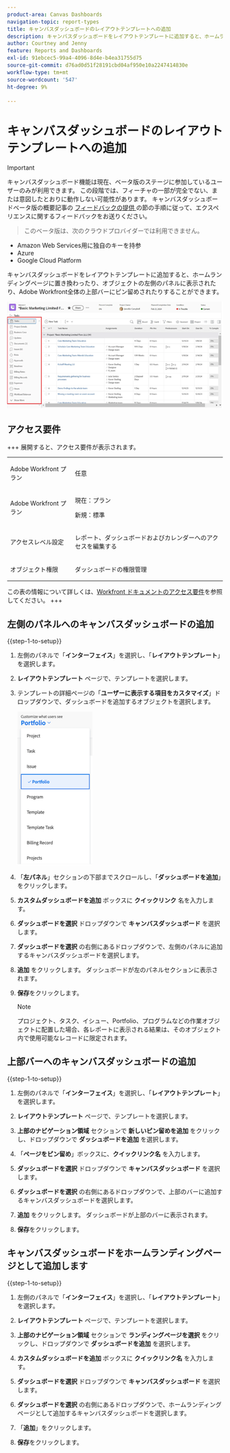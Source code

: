 ```yaml
---
product-area: Canvas Dashboards
navigation-topic: report-types
title: キャンバスダッシュボードのレイアウトテンプレートへの追加
description: キャンバスダッシュボードをレイアウトテンプレートに追加すると、ホームランディングページと置き換わったり、オブジェクトの左側のパネルに表示されたり、上部のバーにピン留めされたりすることができます。
author: Courtney and Jenny
feature: Reports and Dashboards
exl-id: 91ebcec5-99a4-4096-8d4e-b4ea31755d75
source-git-commit: d76ad0d51f28191cbd04af950e10a2247414830e
workflow-type: tm+mt
source-wordcount: '547'
ht-degree: 9%

---
```


# キャンバスダッシュボードのレイアウトテンプレートへの追加

>[!IMPORTANT]
>
>キャンバスダッシュボード機能は現在、ベータ版のステージに参加しているユーザーのみが利用できます。 この段階では、フィーチャの一部が完全でない、または意図したとおりに動作しない可能性があります。 キャンバスダッシュボードベータ版の概要記事の [ フィードバックの提供 ](/help/quicksilver/product-announcements/betas/canvas-dashboards-beta/canvas-dashboards-beta-information.md#provide-feedback) の節の手順に従って、エクスペリエンスに関するフィードバックをお送りください。<br>
>>このベータ版は、次のクラウドプロバイダーでは利用できません。
>
>* Amazon Web Services用に独自のキーを持参
>* Azure
>* Google Cloud Platform

キャンバスダッシュボードをレイアウトテンプレートに追加すると、ホームランディングページに置き換わったり、オブジェクトの左側のパネルに表示されたり、Adobe Workfront全体の上部バーにピン留めされたりすることができます。

![ 左パネル ](assets/left-panel.png)

## アクセス要件

+++ 展開すると、アクセス要件が表示されます。 

<table style="table-layout:auto"> 
<col> 
</col> 
<col> 
</col> 
<tbody> 
<tr> 
   <td role="rowheader"><p>Adobe Workfront プラン</p></td> 
   <td> 
<p>任意 </p> 
   </td> 
<tr> 
 <tr> 
   <td role="rowheader"><p>Adobe Workfront プラン</p></td> 
   <td> 
<p>現在：プラン </p> 
<p>新規：標準</p> 
   </td> 
   </tr> 
  </tr> 
  <tr> 
   <td role="rowheader"><p>アクセスレベル設定</p></td> 
   <td><p>レポート、ダッシュボードおよびカレンダーへのアクセスを編集する</p>
  </td> 
  </tr> 
    </tr>  
        <tr> 
   <td role="rowheader"><p>オブジェクト権限</p></td> 
   <td><p>ダッシュボードの権限管理</p>
  </td> 
  </tr> 
</tbody> 
</table>

この表の情報について詳しくは、[Workfront ドキュメントのアクセス要件](/help/quicksilver/administration-and-setup/add-users/access-levels-and-object-permissions/access-level-requirements-in-documentation.md)を参照してください。
+++

## 左側のパネルへのキャンバスダッシュボードの追加

{{step-1-to-setup}}

1. 左側のパネルで「**インターフェイス**」を選択し、「**レイアウトテンプレート**」を選択します。

1. **レイアウトテンプレート** ページで、テンプレートを選択します。

1. テンプレートの詳細ページの「**ユーザーに表示する項目をカスタマイズ**」ドロップダウンで、ダッシュボードを追加するオブジェクトを選択します。

   ![ ユーザーに表示する項目のドロップダウンをカスタマイズする ](assets/customize-what-users-see.png)

1. 「**左パネル**」セクションの下部までスクロールし、「**ダッシュボードを追加**」をクリックします。

1. **カスタムダッシュボードを追加** ボックスに **クイックリンク** 名を入力します。

1. **ダッシュボードを選択** ドロップダウンで **キャンバスダッシュボード** を選択します。

1. **ダッシュボードを選択** の右側にあるドロップダウンで、左側のパネルに追加するキャンバスダッシュボードを選択します。

1. **追加** をクリックします。 ダッシュボードが左のパネルセクションに表示されます。

1. **保存**&#x200B;をクリックします。

   >[!NOTE]
   >
   >プロジェクト、タスク、イシュー、Portfolio、プログラムなどの作業オブジェクトに配置した場合、各レポートに表示される結果は、そのオブジェクト内で使用可能なレコードに限定されます。


## 上部バーへのキャンバスダッシュボードの追加

{{step-1-to-setup}}

1. 左側のパネルで「**インターフェイス**」を選択し、「**レイアウトテンプレート**」を選択します。

1. **レイアウトテンプレート** ページで、テンプレートを選択します。

1. **上部のナビゲーション領域** セクションで **新しいピン留めを追加** をクリックし、ドロップダウンで **ダッシュボードを追加** を選択します。

1. 「**ページをピン留め**」ボックスに、**クイックリンク名** を入力します。

1. **ダッシュボードを選択** ドロップダウンで **キャンバスダッシュボード** を選択します。

1. **ダッシュボードを選択** の右側にあるドロップダウンで、上部のバーに追加するキャンバスダッシュボードを選択します。

1. **追加** をクリックします。 ダッシュボードが上部のバーに表示されます。

1. **保存**&#x200B;をクリックします。

## キャンバスダッシュボードをホームランディングページとして追加します

{{step-1-to-setup}}

1. 左側のパネルで「**インターフェイス**」を選択し、「**レイアウトテンプレート**」を選択します。

1. **レイアウトテンプレート** ページで、テンプレートを選択します。

1. **上部のナビゲーション領域** セクションで **ランディングページを選択** をクリックし、ドロップダウンで **ダッシュボードを追加** を選択します。

1. **カスタムダッシュボードを追加** ボックスに **クイックリンク名** を入力します。

1. **ダッシュボードを選択** ドロップダウンで **キャンバスダッシュボード** を選択します。

1. **ダッシュボードを選択** の右側にあるドロップダウンで、ホームランディングページとして追加するキャンバスダッシュボードを選択します。

1. 「**追加**」をクリックします。

1. **保存**&#x200B;をクリックします。
